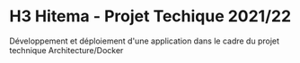 # H3 Hitema - Projet Techique 2021/22

Développement et déploiement d'une application dans le cadre du projet technique Architecture/Docker
